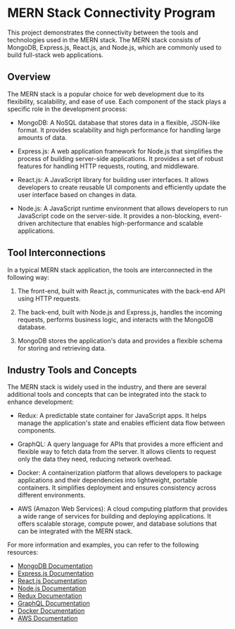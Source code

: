 # MERN Stack Connectivity Program

This project demonstrates the connectivity between the tools and technologies used in the MERN stack. The MERN stack consists of MongoDB, Express.js, React.js, and Node.js, which are commonly used to build full-stack web applications.

## Overview

The MERN stack is a popular choice for web development due to its flexibility, scalability, and ease of use. Each component of the stack plays a specific role in the development process:

- MongoDB: A NoSQL database that stores data in a flexible, JSON-like format. It provides scalability and high performance for handling large amounts of data.

- Express.js: A web application framework for Node.js that simplifies the process of building server-side applications. It provides a set of robust features for handling HTTP requests, routing, and middleware.

- React.js: A JavaScript library for building user interfaces. It allows developers to create reusable UI components and efficiently update the user interface based on changes in data.

- Node.js: A JavaScript runtime environment that allows developers to run JavaScript code on the server-side. It provides a non-blocking, event-driven architecture that enables high-performance and scalable applications.

## Tool Interconnections

In a typical MERN stack application, the tools are interconnected in the following way:

1. The front-end, built with React.js, communicates with the back-end API using HTTP requests.

2. The back-end, built with Node.js and Express.js, handles the incoming requests, performs business logic, and interacts with the MongoDB database.

3. MongoDB stores the application's data and provides a flexible schema for storing and retrieving data.

## Industry Tools and Concepts

The MERN stack is widely used in the industry, and there are several additional tools and concepts that can be integrated into the stack to enhance development:

- Redux: A predictable state container for JavaScript apps. It helps manage the application's state and enables efficient data flow between components.

- GraphQL: A query language for APIs that provides a more efficient and flexible way to fetch data from the server. It allows clients to request only the data they need, reducing network overhead.

- Docker: A containerization platform that allows developers to package applications and their dependencies into lightweight, portable containers. It simplifies deployment and ensures consistency across different environments.

- AWS (Amazon Web Services): A cloud computing platform that provides a wide range of services for building and deploying applications. It offers scalable storage, compute power, and database solutions that can be integrated with the MERN stack.

For more information and examples, you can refer to the following resources:

- [MongoDB Documentation](https://docs.mongodb.com/)
- [Express.js Documentation](https://expressjs.com/)
- [React.js Documentation](https://reactjs.org/)
- [Node.js Documentation](https://nodejs.org/)
- [Redux Documentation](https://redux.js.org/)
- [GraphQL Documentation](https://graphql.org/)
- [Docker Documentation](https://docs.docker.com/)
- [AWS Documentation](https://aws.amazon.com/documentation/)
